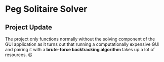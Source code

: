# Peg Solitaire Solver
## Project Update
The project only functions normally without the solving component of the GUI application as it turns out that running a computationally expensive GUI and pairing it with a **brute-force backtracking algorithm** takes up a lot of resources. :smiley:
